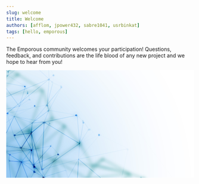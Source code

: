 ```yaml
---
slug: welcome
title: Welcome
authors: [afflom, jpower432, sabre1041, usrbinkat]
tags: [hello, emporous]
---
```


The Emporous community welcomes your participation! Questions, feedback, and contributions are the life blood of any new project and we hope to hear from you!

![points](./points.jpg)